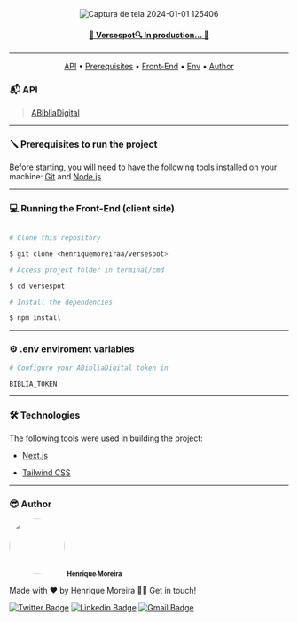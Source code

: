 <div align="center">
  <img  alt="Captura de tela 2024-01-01 125406" src="https://github.com/henriquemoreiraa/versespot/assets/98126579/aa4d4d27-8ec1-49f8-aeee-e027666d0396">
</div>


<h4 align="center"> 
  <a href="https://versespot.vercel.app" target="_blank">
    🚀  Versespot🔍 In production...  🚀  
  </a>
</h4>

---

<p align="center">
 <a href="#api">API</a> •
 <a href="#requisitos">Prerequisites</a> • 
 <a href="#front">Front-End</a> • 
 <a href="#env">Env</a> • 
 <a href="#autor">Author</a>
</p>
  
<h3 id="api">📬 API</h3> 

>  <a target="_blank" href="https://www.abibliadigital.com.br/pt">ABibliaDigital</a>

---

<h3 id="requisitos">🪛 Prerequisites to run the project</h3>
Before starting, you will need to have the following tools installed on your machine:
<a href="https://git-scm.com">Git</a> and <a href="https://nodejs.org/en/">Node.js</a> 

---

<h3 id="front">💻 Running the Front-End (client side)</h3>  

```bash

# Clone this repository

$ git clone <henriquemoreiraa/versespot>

# Access project folder in terminal/cmd

$ cd versespot

# Install the dependencies

$ npm install

```
---

<h3 id="env">⚙️ .env enviroment variables</h3>   

```bash
# Configure your ABibliaDigital token in

BIBLIA_TOKEN
```

---

<h3 id="techs">🛠 Technologies</h3>    

The following tools were used in building the project:


- [Next.js](https://nextjs.org)

- [Tailwind CSS](https://tailwindcss.com)

---

<h3 id="autor">😎 Author</h3>     

 <img style="border-radius: 50%;" src="https://avatars.githubusercontent.com/u/98126579?v=4" width="100px;" alt=""/>
<a href="https://github.com/henriquemoreiraa">
 <sub><b>Henrique Moreira</b></sub>
</a>
 <br />


Made with ❤️ by Henrique Moreira 👋🏽 Get in touch!


[![Twitter Badge](https://img.shields.io/badge/-@riqimoreiraa-1ca0f1?style=flat-square&labelColor=1ca0f1&logo=twitter&logoColor=white&link=https://twitter.com/riqimoreiraa)](https://twitter.com/riqimoreiraa) [![Linkedin Badge](https://img.shields.io/badge/-Henrique-blue?style=flat-square&logo=Linkedin&logoColor=white&link=https://www.linkedin.com/in/henriquemoreirain/)](https://www.linkedin.com/in/henriquemoreirain/) 
[![Gmail Badge](https://img.shields.io/badge/-riqimoreiraa@gmail.com-c14438?style=flat-square&logo=Gmail&logoColor=white&link=mailto:riqimoreiraa@gmail.com)](mailto:riqimoreiraa@gmail.com)
